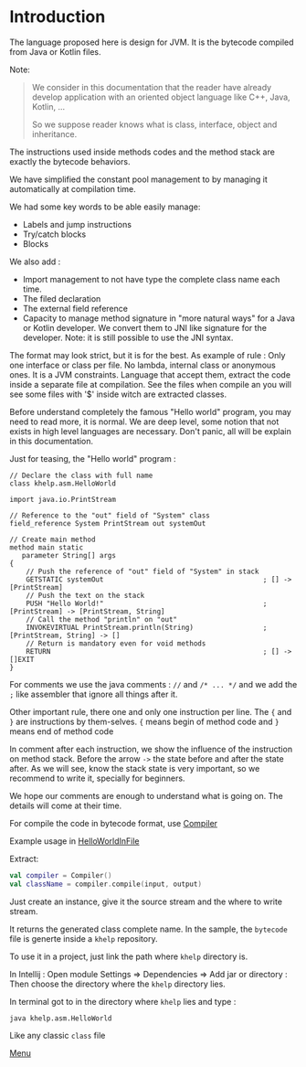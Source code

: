 #  Introduction

The language proposed here is design for JVM. 
It is the bytecode compiled from Java or Kotlin files.

Note:
> We consider in this documentation that the reader have already develop application with an oriented object language like C++, Java, Kotlin, ... 
> 
> So we suppose reader knows what is class, interface, object and inheritance.

The instructions used inside methods codes and the method stack are exactly the bytecode behaviors.

We have simplified the constant pool management to by managing it automatically at compilation time.

We had some key words to be able easily manage:
* Labels and jump instructions
* Try/catch blocks
* Blocks

We also add :
* Import management to not have type the complete class name each time.
* The filed declaration 
* The external field reference
* Capacity to manage method signature in "more natural ways" for a Java or Kotlin developer. 
  We convert them to JNI like signature for the developer. Note: it is still possible to use the JNI syntax.

The format may look strict, but it is for the best. 
As example of rule : Only one interface or class per file. No lambda, internal class or anonymous ones.
It is a JVM constraints. Language that accept them, extract the code inside a separate file at compilation. 
See the files when compile an you will see some files with '$' inside witch are extracted classes.

Before understand completely the famous "Hello world" program, you may need to read more, it is normal.
We are deep level, some notion that not exists in high level languages are necessary. 
Don't panic, all will be explain in this documentation.

Just for teasing, the "Hello world" program :

````ASM
// Declare the class with full name
class khelp.asm.HelloWorld

import java.io.PrintStream

// Reference to the "out" field of "System" class 
field_reference System PrintStream out systemOut

// Create main method
method main static
   parameter String[] args
{
    // Push the reference of "out" field of "System" in stack
    GETSTATIC systemOut                                       ; [] -> [PrintStream]
    // Push the text on the stack
    PUSH "Hello World!"                                       ; [PrintStream] -> [PrintStream, String]
    // Call the method "println" on "out"
    INVOKEVIRTUAL PrintStream.println(String)                 ; [PrintStream, String] -> []
    // Return is mandatory even for void methods
    RETURN                                                    ; [] -> []EXIT
}
````

For comments we use the java comments : `//` and `/* ... */` and we add  the `;` like assembler that ignore all things after it.

Other important rule, there one and only one instruction per line. 
The `{` and `}` are instructions by them-selves. `{` means begin of method code and `}` means end of method code

In comment after each instruction, we show the influence of the instruction on method stack.
Before the arrow `->` the state before and after the state after. 
As we will see, know the stack state is very important, so we recommend to write it, specially for beginners. 

We hope our comments are enough to understand what is going on. 
The details will come at their time.

For compile the code in bytecode format, use [Compiler](../src/khelp/bitcode/compiler/Compiler.kt)

Example usage in [HelloWorldInFile](../sample/khelp/samples/bitcode/HelloWorldInFile.kt)

Extract: 

````Kotlin
val compiler = Compiler()
val className = compiler.compile(input, output)
````

Just create an instance, give it the source stream and the where to write stream.

It returns the generated class complete name.
In the sample, the `bytecode` file is generte inside a `khelp` repository. 
 
To use it in a project, just link the path where `khelp` directory is. 
 
In Intellij : Open module Settings => Dependencies => Add jar or directory : Then choose the directory where the `khelp` directory lies.

In terminal got to in the directory where `khelp` lies and type :
````SH
java khelp.asm.HelloWorld
````
Like any classic `class` file

[Menu](Menu.md)